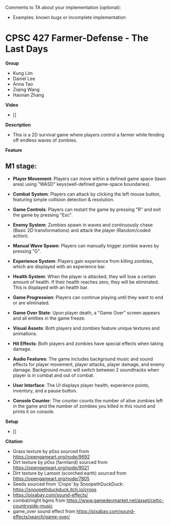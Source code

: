 Comments to TA about your implementation (optional):
- Examples: known bugs or incomplete implementation

# CPSC 427 Farmer-Defense - The Last Days

**Group**

- Kung Lim
- Daniel Lee
- Anna Tao
- Ziqing Wang
- Haonan Zhang

**Video**

- []

**Description**

- This is a 2D survival game where players control a farmer while fending off endless waves of zombies.

**Feature**

## M1 stage:

* **Player Movement**: Players can move within a defined game space (lawn area) using "WASD" keys(well-defined game-space boundaries).

* **Combat System**: Players can attack by clicking the left mouse button, featuring simple collision detection & resolution.

* **Game Controls**: Players can restart the game by pressing "R" and exit the game by pressing "Esc".

* **Enemy System**: Zombies spawn in waves and continuously chase (Basic 2D transformations) and attack the player (Random/coded action).

* **Manual Wave Spawn**: Players can manually trigger zombie waves by pressing "G".

* **Experience System**: Players gain experience from killing zombies, which are displayed with an experience bar.

* **Health System**: When the player is attacked, they will lose a certain amount of health. If their health reaches zero, they will be eliminated. This is displayed with an health bar.

* **Game Progression**: Players can continue playing until they want to end or are eliminated.

* **Game Over State**: Upon player death, a "Game Over" screen appears and all entities in the game freeze.

* **Visual Assets**: Both players and zombies feature unique textures and animations.

* **Hit Effects**: Both players and zombies have special effects when taking damage.

* **Audio Features**: The game includes background music and sound effects for player movement, player attacks, player damage, and enemy damage. Background music will switch between 2 soundtracks when player is in combat and out of combat.

* **User Interface**: The UI displays player health, experience points, inventory, and a pause button.

* **Console Counter**: The counter counts the number of alive zombies left in the game and the number of zombies you killed in this round and prints it on console.



**Setup**

- []

**Citation**

- Grass texture by p0ss sourced from https://opengameart.org/node/9692
- Dirt texture by p0ss (farmland) sourced from https://opengameart.org/node/9021
- Dirt texture by Lamoot (scorched earth) sourced from https://opengameart.org/node/7805
- Seeds sourced from _'Crops'_ by SnoopethDuckDuck: https://snoopethduckduck.itch.io/crops
- https://pixabay.com/sound-effects/
- combat/night bgms from https://www.gamedevmarket.net/asset/celtic-countryside-music
- game_over sound effect from https://pixabay.com/sound-effects/search/game-over/

[comment]: <> (* **Scoring System**: Players earn points for killing zombies, which are displayed on the scoreboard.)
